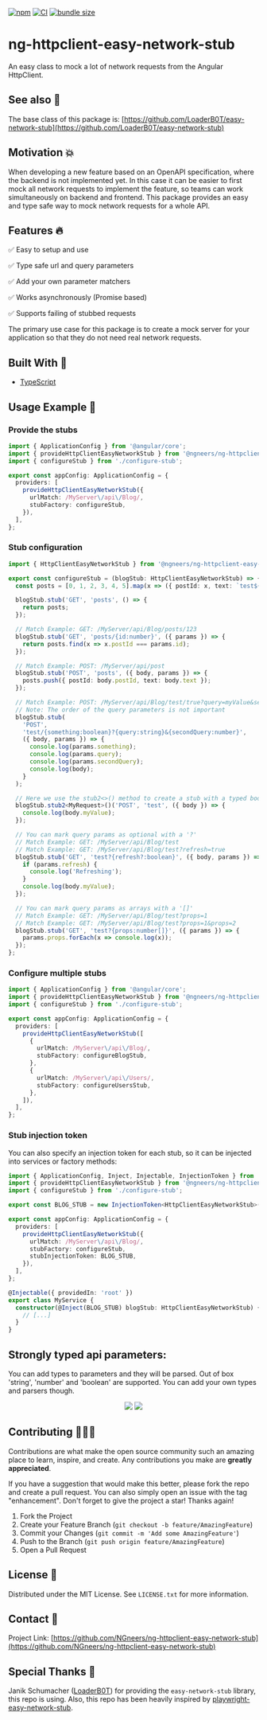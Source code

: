 [![npm](https://img.shields.io/npm/v/@ngneers/ng-httpclient-easy-network-stub?color=%2300d26a&style=for-the-badge)](https://www.npmjs.com/package/@ngneers/ng-httpclient-easy-network-stub)
[![CI](https://img.shields.io/github/actions/workflow/status/NGneers/ng-httpclient-easy-network-stub/build.yml?branch=main&style=for-the-badge)](https://github.com/NGneers/ng-httpclient-easy-network-stub/actions/workflows/build.yml)
[![bundle size](https://img.shields.io/bundlephobia/minzip/@ngneers/ng-httpclient-easy-network-stub?color=%23FF006F&label=Bundle%20Size&style=for-the-badge)](https://bundlephobia.com/package/@ngneers/ng-httpclient-easy-network-stub)

# ng-httpclient-easy-network-stub

An easy class to mock a lot of network requests from the Angular HttpClient.

## See also 🔬

The base class of this package is:
[https://github.com/LoaderB0T/easy-network-stub](https://github.com/LoaderB0T/easy-network-stub)

## Motivation 💥

When developing a new feature based on an OpenAPI specification, where the backend is not implemented yet. In this case it can be easier to first mock all network requests to implement the feature, so teams can work simultaneously on backend and frontend. This package provides an easy and type safe way to mock network requests for a whole API.

## Features 🔥

✅ Easy to setup and use

✅ Type safe url and query parameters

✅ Add your own parameter matchers

✅ Works asynchronously (Promise based)

✅ Supports failing of stubbed requests

The primary use case for this package is to create a mock server for your application so that they do not need real network requests.

## Built With 🔧

- [TypeScript](https://www.typescriptlang.org/)

## Usage Example 🚀

### Provide the stubs

```typescript
import { ApplicationConfig } from '@angular/core';
import { provideHttpClientEasyNetworkStub } from '@ngneers/ng-httpclient-easy-network-stub';
import { configureStub } from './configure-stub';

export const appConfig: ApplicationConfig = {
  providers: [
    provideHttpClientEasyNetworkStub({
      urlMatch: /MyServer\/api\/Blog/,
      stubFactory: configureStub,
    }),
  ],
};
```

### Stub configuration

```typescript
import { HttpClientEasyNetworkStub } from '@ngneers/ng-httpclient-easy-network-stub';

export const configureStub = (blogStub: HttpClientEasyNetworkStub) => {
  const posts = [0, 1, 2, 3, 4, 5].map(x => ({ postId: x, text: `test${x}` }));

  blogStub.stub('GET', 'posts', () => {
    return posts;
  });

  // Match Example: GET: /MyServer/api/Blog/posts/123
  blogStub.stub('GET', 'posts/{id:number}', ({ params }) => {
    return posts.find(x => x.postId === params.id);
  });

  // Match Example: POST: /MyServer/api/post
  blogStub.stub('POST', 'posts', ({ body, params }) => {
    posts.push({ postId: body.postId, text: body.text });
  });

  // Match Example: POST: /MyServer/api/Blog/test/true?query=myValue&secondQuery=myOtherValue
  // Note: The order of the query parameters is not important
  blogStub.stub(
    'POST',
    'test/{something:boolean}?{query:string}&{secondQuery:number}',
    ({ body, params }) => {
      console.log(params.something);
      console.log(params.query);
      console.log(params.secondQuery);
      console.log(body);
    }
  );

  // Here we use the stub2<>() method to create a stub with a typed body
  blogStub.stub2<MyRequest>()('POST', 'test', ({ body }) => {
    console.log(body.myValue);
  });

  // You can mark query params as optional with a '?'
  // Match Example: GET: /MyServer/api/Blog/test
  // Match Example: GET: /MyServer/api/Blog/test?refresh=true
  blogStub.stub('GET', 'test?{refresh?:boolean}', ({ body, params }) => {
    if (params.refresh) {
      console.log('Refreshing');
    }
    console.log(body.myValue);
  });

  // You can mark query params as arrays with a '[]'
  // Match Example: GET: /MyServer/api/Blog/test?props=1
  // Match Example: GET: /MyServer/api/Blog/test?props=1&props=2
  blogStub.stub('GET', 'test?{props:number[]}', ({ params }) => {
    params.props.forEach(x => console.log(x));
  });
};
```

### Configure multiple stubs

```typescript
import { ApplicationConfig } from '@angular/core';
import { provideHttpClientEasyNetworkStub } from '@ngneers/ng-httpclient-easy-network-stub';
import { configureStub } from './configure-stub';

export const appConfig: ApplicationConfig = {
  providers: [
    provideHttpClientEasyNetworkStub([
      {
        urlMatch: /MyServer\/api\/Blog/,
        stubFactory: configureBlogStub,
      },
      {
        urlMatch: /MyServer\/api\/Users/,
        stubFactory: configureUsersStub,
      },
    ]),
  ],
};
```

### Stub injection token

You can also specify an injection token for each stub, so it can be injected into services or factory methods:

```typescript
import { ApplicationConfig, Inject, Injectable, InjectionToken } from '@angular/core';
import { provideHttpClientEasyNetworkStub } from '@ngneers/ng-httpclient-easy-network-stub';
import { configureStub } from './configure-stub';

export const BLOG_STUB = new InjectionToken<HttpClientEasyNetworkStub>('BLOG_STUB');

export const appConfig: ApplicationConfig = {
  providers: [
    provideHttpClientEasyNetworkStub({
      urlMatch: /MyServer\/api\/Blog/,
      stubFactory: configureStub,
      stubInjectionToken: BLOG_STUB,
    }),
  ],
};

@Injectable({ providedIn: 'root' })
export class MyService {
  constructor(@Inject(BLOG_STUB) blogStub: HttpClientEasyNetworkStub) {
    // [...]
  }
}
```

## Strongly typed api parameters:

You can add types to parameters and they will be parsed. Out of box 'string', 'number' and 'boolean' are supported. You can add your own types and parsers though.

<p align="center">
<img src="https://user-images.githubusercontent.com/37637338/162327029-994ce009-d1ab-45cc-ab86-d1e21a0d1a6e.png">
<img src="https://user-images.githubusercontent.com/37637338/162327040-a45381a1-652d-4838-91ae-7dc405bd9ff4.png">
</p>

## Contributing 🧑🏻‍💻

Contributions are what make the open source community such an amazing place to learn, inspire, and create. Any contributions you make are **greatly appreciated**.

If you have a suggestion that would make this better, please fork the repo and create a pull request. You can also simply open an issue with the tag "enhancement".
Don't forget to give the project a star! Thanks again!

1. Fork the Project
2. Create your Feature Branch (`git checkout -b feature/AmazingFeature`)
3. Commit your Changes (`git commit -m 'Add some AmazingFeature'`)
4. Push to the Branch (`git push origin feature/AmazingFeature`)
5. Open a Pull Request

## License 🔑

Distributed under the MIT License. See `LICENSE.txt` for more information.

## Contact 📧

Project Link: [https://github.com/NGneers/ng-httpclient-easy-network-stub](https://github.com/NGneers/ng-httpclient-easy-network-stub)

## Special Thanks 🙌

Janik Schumacher ([LoaderB0T](https://github.com/LoaderB0T)) for providing the `easy-network-stub` library, this repo is using. Also, this repo has been heavily inspired by [playwright-easy-network-stub](https://github.com/LoaderB0T/playwright-easy-network-stub).
